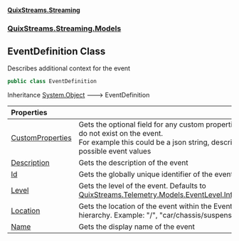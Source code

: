 #### [QuixStreams.Streaming](index.md 'index')
### [QuixStreams.Streaming.Models](QuixStreams.Streaming.Models.md 'QuixStreams.Streaming.Models')

## EventDefinition Class

Describes additional context for the event

```csharp
public class EventDefinition
```

Inheritance [System.Object](https://docs.microsoft.com/en-us/dotnet/api/System.Object 'System.Object') &#129106; EventDefinition

| Properties | |
| :--- | :--- |
| [CustomProperties](EventDefinition.CustomProperties.md 'QuixStreams.Streaming.Models.EventDefinition.CustomProperties') | Gets the optional field for any custom properties that do not exist on the event.<br/>For example this could be a json string, describing all possible event values |
| [Description](EventDefinition.Description.md 'QuixStreams.Streaming.Models.EventDefinition.Description') | Gets the description of the event |
| [Id](EventDefinition.Id.md 'QuixStreams.Streaming.Models.EventDefinition.Id') | Gets the globally unique identifier of the event. |
| [Level](EventDefinition.Level.md 'QuixStreams.Streaming.Models.EventDefinition.Level') | Gets the level of the event. Defaults to [QuixStreams.Telemetry.Models.EventLevel.Information](https://docs.microsoft.com/en-us/dotnet/api/QuixStreams.Telemetry.Models.EventLevel.Information 'QuixStreams.Telemetry.Models.EventLevel.Information') |
| [Location](EventDefinition.Location.md 'QuixStreams.Streaming.Models.EventDefinition.Location') | Gets the location of the event within the Event hierarchy. Example: "/", "car/chassis/suspension". |
| [Name](EventDefinition.Name.md 'QuixStreams.Streaming.Models.EventDefinition.Name') | Gets the display name of the event |
